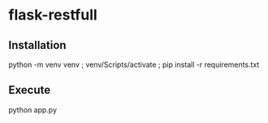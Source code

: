 # flask-restfull
## Installation
python -m venv venv ; venv/Scripts/activate ; pip install -r requirements.txt

## Execute
python app.py
